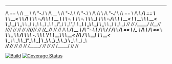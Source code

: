  ______     ______     __    __     ______     __   __        __   __     __  __     __    __     ______     ______     ______    
/\  == \   /\  __ \   /\ "-./  \   /\  __ \   /\ "-.\ \      /\ "-.\ \   /\ \/\ \   /\ "-./  \   /\  == \   /\  ___\   /\  == \   
\ \  __<   \ \ \/\ \  \ \ \-./\ \  \ \  __ \  \ \ \-.  \     \ \ \-.  \  \ \ \_\ \  \ \ \-./\ \  \ \  __<   \ \  __\   \ \  __<   
 \ \_\ \_\  \ \_____\  \ \_\ \ \_\  \ \_\ \_\  \ \_\\"\_\     \ \_\\"\_\  \ \_____\  \ \_\ \ \_\  \ \_____\  \ \_____\  \ \_\ \_\ 
  \/_/ /_/   \/_____/_  \/_/__\/_/   \/_/\/_/   \/_/ \/_/   ___\/_/ \/_/___\/_____/___\/_/ _\/_/_  \/_____/_  \/_____/   \/_/ /_/ 
               /\  ___\   /\  __ \   /\ "-.\ \   /\ \ / /  /\  ___\   /\  == \   /\__  _\ /\  ___\   /\  == \                     
               \ \ \____  \ \ \/\ \  \ \ \-.  \  \ \ \'/   \ \  __\   \ \  __<   \/_/\ \/ \ \  __\   \ \  __<                     
                \ \_____\  \ \_____\  \ \_\\"\_\  \ \__|    \ \_____\  \ \_\ \_\    \ \_\  \ \_____\  \ \_\ \_\                   
                 \/_____/   \/_____/   \/_/ \/_/   \/_/      \/_____/   \/_/ /_/     \/_/   \/_____/   \/_/ /_/ 


[![Build](https://github.com/sass0lino/prova/actions/workflows/build.yml/badge.svg)](https://github.com/sass0lino/prova/actions/workflows/build.yml)
[![Coverage Status](https://coveralls.io/repos/github/sass0lino/prova/badge.svg?branch=main)](https://coveralls.io/github/sass0lino/prova?branch=main)
